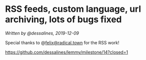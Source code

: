 # RSS feeds, custom language, url archiving, lots of bugs fixed

*Written by @dessalines, 2019-12-09*

Special thanks to @felix@radical.town for the RSS work!

https://github.com/dessalines/lemmy/milestone/14?closed=1
